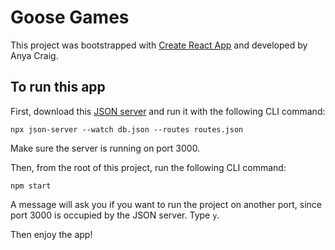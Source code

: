 # Goose Games

This project was bootstrapped with [Create React App](https://github.com/facebook/create-react-app) and developed by Anya Craig.

## To run this app

First, download this [JSON server](https://github.com/GooseChase/front-end-take-home-server) and run it with the following CLI command:

```
npx json-server --watch db.json --routes routes.json
```

Make sure the server is running on port 3000.

Then, from the root of this project, run the following CLI command:

```
npm start
```

A message will ask you if you want to run the project on another port, since port 3000 is occupied by the JSON server. Type `y`.

Then enjoy the app!
